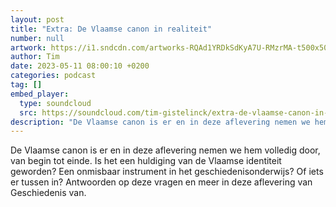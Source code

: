 ```yaml
---
layout: post
title: "Extra: De Vlaamse canon in realiteit"
number: null
artwork: https://i1.sndcdn.com/artworks-RQAd1YRDkSdKyA7U-RMzrMA-t500x500.jpg
author: Tim
date: 2023-05-11 08:00:10 +0200
categories: podcast
tag: []
embed_player:
  type: soundcloud
  src: https://soundcloud.com/tim-gistelinck/extra-de-vlaamse-canon-in-realiteit
description: "De Vlaamse canon is er en in deze aflevering nemen we hem volledig door, van begin tot einde."
---
```

De Vlaamse canon is er en in deze aflevering nemen we hem volledig door, van begin tot einde. Is het een huldiging van de Vlaamse identiteit geworden? Een onmisbaar instrument in het geschiedenisonderwijs? Of iets er tussen in? Antwoorden op deze vragen en meer in deze aflevering van Geschiedenis van.